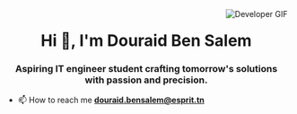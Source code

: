 <img align="right" src="https://raw.githubusercontent.com/TheDudeThatCode/TheDudeThatCode/master/Assets/Developer.gif" alt="Developer GIF">
<h1 align="center">Hi 👋, I'm Douraid Ben Salem</h1>
<h3 align="center">Aspiring IT engineer student crafting tomorrow's solutions with passion and precision.</h3>



- 📫 How to reach me **douraid.bensalem@esprit.tn**

<p align="left">
</p>


